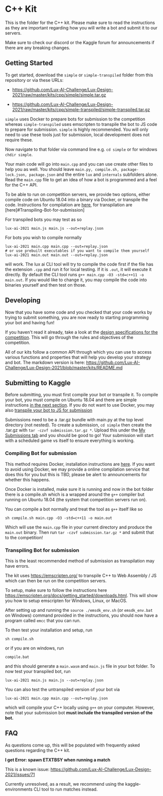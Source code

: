 # C++ Kit

This is the folder for the C++ kit. Please make sure to read the instructions as they are important regarding how you will write a bot and submit it to our servers.

Make sure to check our discord or the Kaggle forum for announcements if there are any breaking changes.

## Getting Started

To get started, download the `simple` or `simple-transpiled` folder from this repository or via these URLs: 
- https://github.com/Lux-AI-Challenge/Lux-Design-2021/raw/master/kits/cpp/simple/simple.tar.gz

- https://github.com/Lux-AI-Challenge/Lux-Design-2021/raw/master/kits/cpp/simple-transpiled/simple-transpiled.tar.gz

`simple` uses Docker to prepare bots for submission to the competition whereas `simple-transpiled` uses emscripten to transpile the bot to JS code to prepare for submission. `simple` is highly recommended. You will only need to use these tools just for submission, local development does not require these.

Now navigate to that folder via command line e.g. `cd simple` or for windows `chdir simple`.

Your main code will go into `main.cpp` and you can use create other files to help you as well. You should leave `main.py, compile.sh, package-lock.json, package.json` and the entire `lux` and `internals` subfolders alone. Read the `main.cpp` file to get an idea of how a bot is programmed and a feel for the C++ API.

To be able to run on competition servers, we provide two options, either compile code on Ubuntu 18.04 into a binary via Docker, or transpile the code. Instructions for compilation are [here](#Compiling-Bot-for-submission), for transpilation are [here]#Transpiling-Bot-for-submission]

For transpiled bots you may test as so

```
lux-ai-2021 main.js main.js --out=replay.json
```

For bots you wish to compile normally

```
lux-ai-2021 main.cpp main.cpp --out=replay.json
# or use prebuilt executables if you want to compile them yourself
lux-ai-2021 main.out main.out --out=replay.json
```

will work. The lux ai CLI tool will try to compile the code first if the file has the extension `.cpp` and run it for local testing. If it is `.out`, it will execute it directly. By default the CLI tool runs `g++ main.cpp -O3 -std=c++11 -o main.out`. If you would like to change it, you may compile the code into binaries yourself and then test on those.

## Developing

Now that you have some code and you checked that your code works by trying to submit something, you are now ready to starting programming your bot and having fun!

If you haven't read it already, take a look at the [design specifications for the competition](https://lux-ai.org/specs-2021). This will go through the rules and objectives of the competition.

All of our kits follow a common API through which you can use to access various functions and properties that will help you develop your strategy and bot. The markdown version is here: https://github.com/Lux-AI-Challenge/Lux-Design-2021/blob/master/kits/README.md

## Submitting to Kaggle

Before submitting, you must first compile your bot or transpile it. To compile your bot, you must compile on Ubuntu 18.04 and there are simple instructions [in the next section](#Compiling-Bot-for-submission). If you do not want to use Docker, you may also [transpile your bot to JS for submission](#Transpiling-Bot-for-submission)

Submissions need to be a .tar.gz bundle with main.py at the top level directory
(not nested). To create a submission, `cd simple` then create the .tar.gz with
`tar -czvf submission.tar.gz *`. Upload this under the [My Submissions tab](https://www.kaggle.com/c/lux-ai-2021/submissions) and
you should be good to go! Your submission will start with a scheduled game vs
itself to ensure everything is working.

### Compiling Bot for submission

This method requires Docker, installation instructions are [here](https://docs.docker.com/get-docker/). If you want to avoid using Docker, we may provide a online compilation service that does this for you but this is TBD, please be alert to announcements for whether this happens.

Once Docker is installed, make sure it is running and now in the bot folder there is a compile.sh which is a wrapped around the `g++` compiler but running on Ubuntu 18.04 (the system that competition servers run on).

You can compile a bot normally and treat the tool as `g++` itself like so

```
sh compile.sh main.cpp -O3 -std=c++11 -o main.out
```

Which will use the `main.cpp` file in your current directory and produce the `main.out` binary. Then run `tar -czvf submission.tar.gz *` and submit that to the competition!


### Transpiling Bot for submission

This is the least recommended method of submission as transpilation may have errors.

The kit uses https://emscripten.org/ to transpile C++ to Web Assembly / JS which can then be run on the competition servers.

To setup, make sure to follow the instructions here https://emscripten.org/docs/getting_started/downloads.html. This will show you how to setup emscripten for Windows, Linux, or MacOS.

After setting up and running the `source ./emsdk_env.sh` (or `emsdk_env.bat` on Windows) command provided in the instructions, you should now have a program called `emcc` that you can run. 

To then test your installation and setup, run 

```
sh compile.sh
```

or if you are on windows, run

```
compile.bat
```

and this should generate a `main.wasm` and `main.js` file in your bot folder. To now test your transpiled bot, run

```
lux-ai-2021 main.js main.js --out=replay.json
```

You can also test the untranspiled version of your bot via

```
lux-ai-2021 main.cpp main.cpp --out=replay.json
```

which will compile your C++ locally using `g++` on your computer. However, note that your submission bot **must include the transpiled version of the bot.** 

## FAQ

As questions come up, this will be populated with frequently asked questions regarding the C++ kit.

**I get Error: spawn ETXTBSY when running a match**

This is a known issue: https://github.com/Lux-AI-Challenge/Lux-Design-2021/issues/71

Currently unresolved, as a result, we recommend using the kaggle-environments CLI tool to run matches instead.

